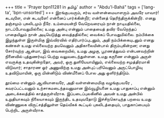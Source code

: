 +++
title = 'Prayer bpn11281 in தமிழ்'
author = "Abdu'l-Bahá"
tags = ['lang-ta', 'bpn-unsorted']
+++
இரங்குபவரும், சர்வ வள்ளன்மையாளரும் அவரே யாவார்! கடவுளே, என் கடவுளே! என்னைப் பார்க்கின்றீர்; என்னைத் தெரிந்திருக்கின்றீர். எனது தஞ்சமும் புகலிடமும் நீரே. உம்மையன்றி வேறெவரையும் நான் நாடியதில்லை, நாடப்போவதுமில்லை; உமது அன்பு என்னும் பாதையைத் தவிர வேறெந்தப் பாதையிலும் நான் அடியெடுத்து  வைத்ததில்லை; வைக்கப் போவதுமில்லை. நம்பிக்கை இழந்துள்ள இருள்மிகு இவ்விரவில் எதிர்பார்ப்புடனும், அதி நம்பிக்கையுடனும் எனது கண்கள் உமது எல்லையற்ற தயவெனும் அதிகாலையின்பால் திரும்புகின்றன; எனது சோர்வுற்ற ஆன்மா, இவ் வைகறையில், உமது அழகு, பூரணத்துவம் என்பனவற்றின் நினைவில் புத்துணர்வுப் பெற்று வலுவடைந்துள்ளன. உமது கருணை என்னும் அருள் எவருக்கு உதவுகின்றதோ, அவர், ஒரு துளியேயாயினும், எல்லையற்ற சமுத்திரமாகி விடுவார்; சாதாரண ஓர் அணுவிற்கு உமது அன்புப் பரிவெனும் அருட்பொழிவு உதவிடுமாயின், ஒரு மின்னிடும் விண்மீனைப் போல அது ஒளிர்ந்திடும்.

தூய்மை என்னும் ஆவியானவரே, அதி வள்ளன்மைமிகு வழங்குபவரே , கவரப்பட்டவனும் உற்சாகமடைந்தவனுமான இவ்வூழியனை உமது பாதுகாப்பு என்னும் அடைக்கலத்தில் காத்தருள்வீராக. இப்படைப்புலகினில் அவன் உமது அன்பில் உறுதியாகவும் நிலையாகவும் இருந்திட உதவுவதோடு இச்சிறகொடிந்த பறவை உமது விண்ணுலக விருட்சத்திலுள்ள தெய்வீகக் கூட்டில் புகலிடத்தையும், பாதுகாப்பையும் பெற்றிட  அருள்வீராக.

